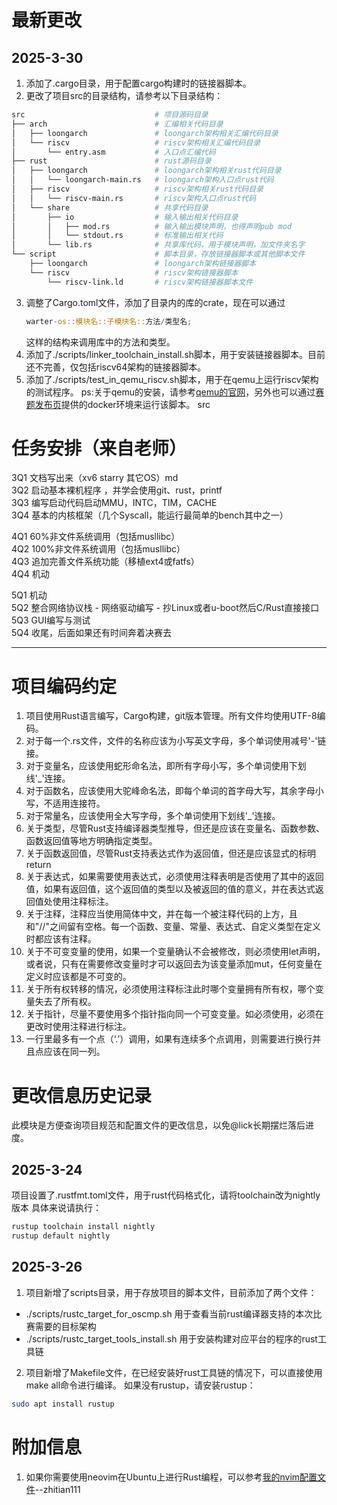 # 最新更改
## 2025-3-30
1. 添加了.cargo目录，用于配置cargo构建时的链接器脚本。
2. 更改了项目src的目录结构，请参考以下目录结构：
```bash
src                             # 项目源码目录
├── arch                        # 汇编相关代码目录
│   ├── loongarch               # loongarch架构相关汇编代码目录
│   └── riscv                   # riscv架构相关汇编代码目录
│       └── entry.asm           # 入口点汇编代码
├── rust                        # rust源码目录
│   ├── loongarch               # loongarch架构相关rust代码目录
│   │   └── loongarch-main.rs   # loongarch架构入口点rust代码
│   ├── riscv                   # riscv架构相关rust代码目录
│   │   └── riscv-main.rs       # riscv架构入口点rust代码
│   └── share                   # 共享代码目录
│       ├── io                  # 输入输出相关代码目录
│       │   ├── mod.rs          # 输入输出模块声明，也得声明pub mod
│       │   └── stdout.rs       # 标准输出相关代码
│       └── lib.rs              # 共享库代码，用于模块声明，加文件夹名字
└── script                      # 脚本目录，存放链接器脚本或其他脚本文件
    ├── loongarch               # loongarch架构链接器脚本
    └── riscv                   # riscv架构链接器脚本
        └── riscv-link.ld       # riscv架构链接器脚本文件
```
3. 调整了Cargo.toml文件，添加了目录内的库的crate，现在可以通过
    ```rust
    warter-os::模块名::子模块名::方法/类型名;
    ```
    这样的结构来调用库中的方法和类型。
4. 添加了./scripts/linker_toolchain_install.sh脚本，用于安装链接器脚本。目前还不完善，仅包括riscv64架构的链接器脚本。
5. 添加了./scripts/test_in_qemu_riscv.sh脚本，用于在qemu上运行riscv架构的测试程序。
ps:关于qemu的安装，请参考[qemu的官网](https://www.qemu.org/)，另外也可以通过[赛题发布页](https://github.com/oscomp/testsuits-for-oskernel)提供的docker环境来运行该脚本。
src
# 任务安排（来自老师）
3Q1 文档写出来（xv6 starry 其它OS）md \
3Q2 启动基本裸机程序 ，并学会使用git、rust，printf\
3Q3 编写启动代码启动MMU，INTC，TIM，CACHE\
3Q4 基本的内核框架（几个Syscall，能运行最简单的bench其中之一）

4Q1 60%非文件系统调用（包括musllibc）\
4Q2 100%非文件系统调用（包括musllibc）\
4Q3 追加完善文件系统功能（移植ext4或fatfs）\
4Q4 机动

5Q1 机动\
5Q2 整合网络协议栈 - 网络驱动编写 - 抄Linux或者u-boot然后C/Rust直接接口\
5Q3 GUI编写与测试\
5Q4 收尾，后面如果还有时间奔着决赛去

---
# 项目编码约定
1. 项目使用Rust语言编写，Cargo构建，git版本管理。所有文件均使用UTF-8编码。
2. 对于每一个.rs文件，文件的名称应该为小写英文字母，多个单词使用减号'-'链接。
3. 对于变量名，应该使用蛇形命名法，即所有字母小写，多个单词使用下划线'_'连接。
4. 对于函数名，应该使用大驼峰命名法，即每个单词的首字母大写，其余字母小写，不适用连接符。
5. 对于常量名，应该使用全大写字母，多个单词使用下划线'_'连接。
6. 关于类型，尽管Rust支持编译器类型推导，但还是应该在变量名、函数参数、函数返回值等地方明确指定类型。
7. 关于函数返回值，尽管Rust支持表达式作为返回值，但还是应该显式的标明return
8. 关于表达式，如果需要使用表达式，必须使用注释表明是否使用了其中的返回值，如果有返回值，这个返回值的类型以及被返回的值的意义，并在表达式返回值处使用注释标注。
9. 关于注释，注释应当使用简体中文，并在每一个被注释代码的上方，且和"//"之间留有空格。每一个函数、变量、常量、表达式、自定义类型在定义时都应该有注释。
10. 关于不可变变量的使用，如果一个变量确认不会被修改，则必须使用let声明，或者说，只有在需要修改变量时才可以返回去为该变量添加mut，任何变量在定义时应该都是不可变的。
11. 关于所有权转移的情况，必须使用注释标注此时哪个变量拥有所有权，哪个变量失去了所有权。
12. 关于指针，尽量不要使用多个指针指向同一个可变变量。如必须使用，必须在更改时使用注释进行标注。
13. 一行里最多有一个点（‘.’）调用，如果有连续多个点调用，则需要进行换行并且点应该在同一列。

# 更改信息历史记录
此模块是方便查询项目规范和配置文件的更改信息，以免@lick长期摆烂落后进度。
## 2025-3-24
项目设置了.rustfmt.toml文件，用于rust代码格式化，请将toolchain改为nightly版本
具体来说请执行：
```bash
rustup toolchain install nightly
rustup default nightly
```
## 2025-3-26
1. 项目新增了scripts目录，用于存放项目的脚本文件，目前添加了两个文件：
- ./scripts/rustc_target_for_oscmp.sh
    用于查看当前rust编译器支持的本次比赛需要的目标架构
- ./scripts/rustc_target_tools_install.sh
    用于安装构建对应平台的程序的rust工具链
2. 项目新增了Makefile文件，在已经安装好rust工具链的情况下，可以直接使用make all命令进行编译。
如果没有rustup，请安装rustup：
```bash
sudo apt install rustup
```
# 附加信息
1. 如果你需要使用neovim在Ubuntu上进行Rust编程，可以参考[我的nvim配置文件](https://github.com/zhitian111/nvim-configs-of-zhitian111)--zhitian111

